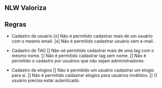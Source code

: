 ## NLW Valoriza

## Regras

- Cadastro de usuário 
 [x] Não é permitido cadastrar mais de um usuário com o mesmo email.
 [x] Não é permitido cadastrar usuário sem e-mail.

- Cadastro de TAG
 [] Não oé permitido cadastrar mais de uma tag com o mesmo nome.
 [] Não é permitido cadastrar tag sem nome.
 [] Não é permitido o cadastro por usuários que não sejam administradores.

- Cadastro de elogios
 [] Não é permitido um usuário cadastrar um elogio para si.
 [] Não é permitido cadastrar elogios para usuários inválidos.
 [] O usuário precisa estar autenticado.